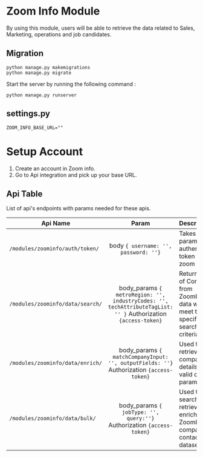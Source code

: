# Zoom Info Module
By using this module, users will be able to retrieve the data related to Sales, Marketing, operations and job candidates.

## Migration
```
python manage.py makemigrations
python manage.py migrate

```
 
Start the server by running the following command :
```
python manage.py runserver
```

## settings.py
```
ZOOM_INFO_BASE_URL=""
```

# Setup Account
1. Create an account in Zoom info.
2. Go to Api integration and pick up your base URL.


## Api Table
List of api's endpoints with params needed for these apis.

| Api Name                       | Param        | Description                                                    |
| ------------------------------ |:------------:|:---------------------------------------------------------------|
| `/modules/zoominfo/auth/token/` | body `{ username: '', password: ''}` | Takes body params to get authentication token for zoom api.|
| `/modules/zoominfo/data/search/` | body_params `{ metroRegion: '', industryCodes: '', techAttributeTagList: '' }` Authorization `{access-token}` | Returns a list of Companies from ZoomInfo's data which meet the specified search criteria.|
| `/modules/zoominfo/data/enrich/` | body_params `{ matchCompanyInput: '', outputFields: ''}` Authorization `{access-token}`| Used to retrieve company details using valid query parameters|
| `/modules/zoominfo/data/bulk/` | body_params `{ jobType: '', query:''}` Authorization `{access-token}` | Used to search, retrieve, and enrich large ZoomInfo company and contact datasets. |
